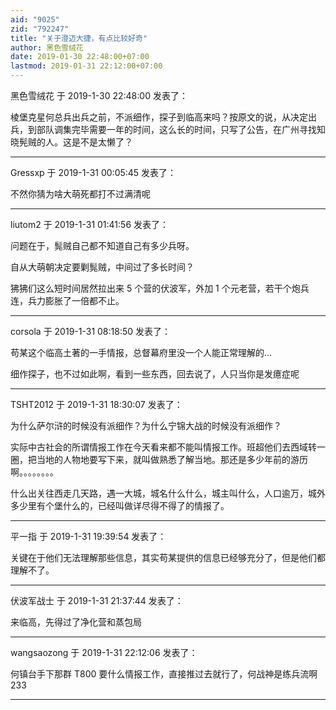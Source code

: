 ```yaml
---
aid: "9025"
zid: "792247"
title: "关于澄迈大捷，有点比较好奇"
author: 黑色雪绒花
date: 2019-01-30 22:48:00+07:00
lastmod: 2019-01-31 22:12:00+07:00
---
```


黑色雪绒花 于 2019-1-30 22:48:00 发表了：

棱堡克星何总兵出兵之前，不派细作，探子到临高来吗？按原文的说，从决定出兵，到部队调集完毕需要一年的时间，这么长的时间，只写了公告，在广州寻找知晓髡贼的人。这是不是太懒了？

---

Gressxp 于 2019-1-31 00:05:45 发表了：

不然你猜为啥大萌死都打不过满清呢

---

liutom2 于 2019-1-31 01:41:56 发表了：

问题在于，髨贼自己都不知道自己有多少兵呀。

自从大萌朝决定要剿髨贼，中间过了多长时间？

狒狒们这么短时间居然拉出来 5 个营的伏波军，外加 1 个元老营，若干个炮兵连，兵力膨胀了一倍都不止。

---

corsola 于 2019-1-31 08:18:50 发表了：

苟某这个临高土著的一手情报，总督幕府里没一个人能正常理解的...

细作探子，也不过如此啊，看到一些东西，回去说了，人只当你是发癔症呢

---

TSHT2012 于 2019-1-31 18:30:07 发表了：

为什么萨尔浒的时候没有派细作？为什么宁锦大战的时候没有派细作？

实际中古社会的所谓情报工作在今天看来都不能叫情报工作。班超他们去西域转一圈，把当地的人物地要写下来，就叫做熟悉了解当地。那还是多少年前的游历啊。。。。。。。。

什么出关往西走几天路，遇一大城，城名什么什么，城主叫什么，人口逾万，城外多少里有个堡什么的，已经叫做详尽得不得了的情报了。

---

平一指 于 2019-1-31 19:39:54 发表了：

关键在于他们无法理解那些信息，其实苟某提供的信息已经够充分了，但是他们都理解不了。

---

伏波军战士 于 2019-1-31 21:37:44 发表了：

来临高，先得过了净化营和蒸包局

---

wangsaozong 于 2019-1-31 22:12:06 发表了：

何镇台手下那群 T800 要什么情报工作，直接推过去就行了，何战神是练兵流啊 233

---
